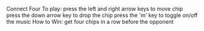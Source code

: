 Connect Four
To play:
press the left and right arrow keys to move chip
press the down arrow key to drop the chip
press the 'm' key to toggle on/off the music
How to Win:
get four chips in a row before the opponent
